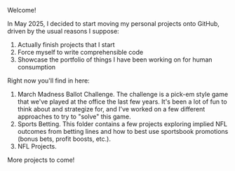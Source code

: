 Welcome! 

In May 2025, I decided to start moving my personal projects onto GitHub, driven by the usual reasons I suppose:
1) Actually finish projects that I start
2) Force myself to write comprehensible code
3) Showcase the portfolio of things I have been working on for human consumption 

Right now you'll find in here:
1) March Madness Ballot Challenge. The challenge is a pick-em style game that we've played at the office the last few years. It's been a lot of fun to think about and strategize for, and I've worked on a few different approaches to try to "solve" this game.
2) Sports Betting. This folder contains a few projects exploring implied NFL outcomes from betting lines and how to best use sportsbook promotions (bonus bets, profit boosts, etc.).
3) NFL Projects.

More projects to come! 
